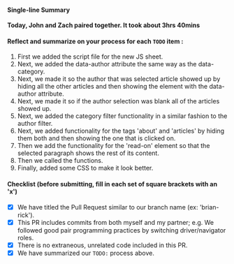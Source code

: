 #### Single-line Summary
**Today, John and Zach paired together. It took about 3hrs 40mins**

#### Reflect and summarize on your process for each `TODO` item :  
  1. First we added the script file for the new JS sheet.
  2. Next, we added the data-author attribute the same way as the data-category.
  3. Next, we made it so the author that was selected article showed up by hiding all the other articles and then showing the element with the data-author attribute.
  4. Next, we made it so if the author selection was blank all of the articles showed up.
  5. Next, we added the category filter functionality in a similar fashion to the author filter.
  6. Next, we added functionality for the tags 'about' and 'articles' by hiding them both and then showing the one that is clicked on.
  7. Then we add the functionality for the 'read-on' element so that the selected paragraph shows the rest of its content.
  8. Then we called the functions.
  9. Finally, added some CSS to make it look better.

#### Checklist (before submitting, fill in each set of square brackets with an 'x')
- [x] We have titled the Pull Request similar to our branch name (ex: 'brian-rick').
- [x] This PR includes commits from both myself and my partner; e.g. We followed good pair programming practices by switching driver/navigator roles.
- [x] There is no extraneous, unrelated code included in this PR.
- [x] We have summarized our `TODO:` process above.
